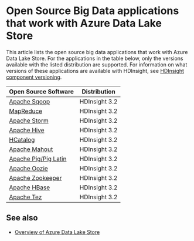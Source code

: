 <properties 
   pageTitle="Big data applications compatible with Data Lake Store | Azure" 
   description="List of open source applications that work with Azure Data Lake Store" 
   services="data-lake-store" 
   documentationCenter="" 
   authors="nitinme" 
   manager="paulettm" 
   editor="cgronlun"/>

<tags
   ms.service="data-lake-store"
   ms.devlang="na"
   ms.topic="article"
   ms.tgt_pltfrm="na"
   ms.workload="big-data" 
   ms.date="10/28/2015"
   ms.author="nitinme"/>

# Open Source Big Data applications that work with Azure Data Lake Store
This article lists the open source big data applications that work with Azure Data Lake Store. For the applications in the table below, only the versions available with the listed distribution are supported. For information on what versions of these applications are available with HDInsight, see [HDInsight component versioning](/hdinsight/hdinsight-component-versioning.md).

| Open Source Software | Distribution |
| --- | --- |
| [Apache Sqoop](http://sqoop.apache.org/) |HDInsight 3.2 |
| [MapReduce](http://hadoop.apache.org/docs/r1.0.4/mapred_tutorial.html) |HDInsight 3.2 |
| [Apache Storm](https://storm.apache.org/) |HDInsight 3.2 |
| [Apache Hive](http://hive.apache.org/) |HDInsight 3.2 |
| [HCatalog](https://cwiki.apache.org/confluence/display/Hive/HCatalog) |HDInsight 3.2 |
| [Apache Mahout](http://mahout.apache.org/) |HDInsight 3.2 |
| [Apache Pig/Pig Latin](http://pig.apache.org/) |HDInsight 3.2 |
| [Apache Oozie](http://oozie.apache.org/) |HDInsight 3.2 |
| [Apache Zookeeper](http://zookeeper.apache.org/) |HDInsight 3.2 |
| [Apache HBase](http://hbase.apache.org/) |HDInsight 3.2 |
| [Apache Tez](http://tez.apache.org/) |HDInsight 3.2 |

## See also
* [Overview of Azure Data Lake Store](data-lake-store-overview.md)

